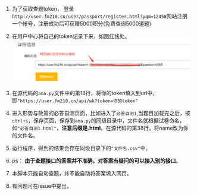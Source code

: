 1. 为了获取查题token， 登录`http://user.fm210.cn/user/passport/register.html?yqm=12458`网站注册一个帐号，注册成功后可获赠5000积分(免费查询5000道题)
2. 在用户中心将自己的token记录下来，如图红线处。![image-20201211185017039](使用方法.assets/image-20201211185017039.png)

3. 在源代码的`ana.py`文件中的第18行，将你的token填入到url中，即`"https://user.fm210.cn/api/wk?token=你的token"`

4. 进入形势与政策的必答自测页面，比如进入了`必答自测1`,当题目加载完之后，按`ctrl+s`，保存页面，保存到`ana.py`的同级目录中，文件名就根据试卷命名，如`"必答自测1.html"`，**注意后缀是.html**。在源代码的第38行，将name改为你的文件名。
5. 运行程序，得到的结果会存在同级目录下的`"文件名.csv"`中。
6. ps： **由于查题接口的答案并不准确，对答案有疑问的可以接入别的接口**。

7. 本脚本只能自动查题，并不能自动将答案填入网页。
8. 有问题可在issue中提出。